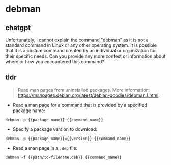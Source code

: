 # debman 
## chatgpt 
Unfortunately, I cannot explain the command "debman" as it is not a standard command in Linux or any other operating system. It is possible that it is a custom command created by an individual or organization for their specific needs. Can you provide any more context or information about where or how you encountered this command? 

## tldr 
 
> Read man pages from uninstalled packages.
> More information: <https://manpages.debian.org/latest/debian-goodies/debman.1.html>.

- Read a man page for a command that is provided by a specified package name:

`debman -p {{package_name}} {{command_name}}`

- Specify a package version to download:

`debman -p {{package_name}}={{version}} {{command_name}}`

- Read a man page in a `.deb` file:

`debman -f {{path/to/filename.deb}} {{command_name}}`
